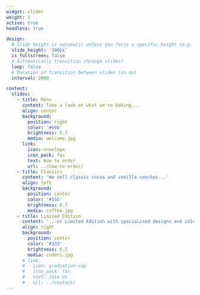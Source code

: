 ```yaml
---
widget: slider
weight: 1
active: true
headless: true

design:
  # Slide height is automatic unless you force a specific height (e.g. '400px')
  slide_height: '300px'
  is_fullscreen: false
  # Automatically transition through slides?
  loop: false
  # Duration of transition between slides (in ms)
  interval: 2000

content:
  slides:
    - title: Menu
      content: Take a look at what we're baking...
      align: center
      background:
        position: right
        color: '#666'
        brightness: 0.7
        media: welcome.jpg
      link:
        icon: envelope
        icon_pack: fas
        text: How to order
        url: ../how-to-order/
    - title: Classics 
      content: 'We sell classic cocoa and vanilla conchas...'
      align: left
      background:
        position: center
        color: '#555'
        brightness: 0.7
        media: coffee.jpg
    - title: Limited Edition
      content: '...or Limited Edition with specialised designs and colours'
      align: right
      background:
        position: center
        color: '#333'
        brightness: 0.5
        media: coders.jpg
      # link:
      #   icon: graduation-cap
      #   icon_pack: fas
      #   text: Join Us
      #   url: ../contact/
---
```

